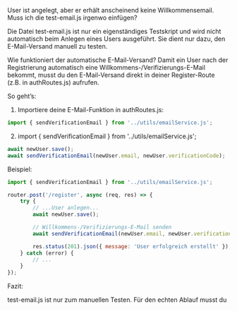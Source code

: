 User ist angelegt, aber er erhält anscheinend keine Willkommensemail. Muss ich die test-email.js irgenwo einfügen?



Die Datei test-email.js ist nur ein eigenständiges Testskript und wird nicht automatisch beim Anlegen eines Users ausgeführt.
Sie dient nur dazu, den E-Mail-Versand manuell zu testen.


Wie funktioniert der automatische E-Mail-Versand?
Damit ein User nach der Registrierung automatisch eine Willkommens-/Verifizierungs-E-Mail bekommt, musst du den E-Mail-Versand direkt in deiner Register-Route (z.B. in authRoutes.js) aufrufen.

So geht’s:
1. Importiere deine E-Mail-Funktion in authRoutes.js:
```js
import { sendVerificationEmail } from '../utils/emailService.js';
```

2. import { sendVerificationEmail } from '../utils/emailService.js';
```js
await newUser.save();
await sendVerificationEmail(newUser.email, newUser.verificationCode);
```
Beispiel:
```js
import { sendVerificationEmail } from '../utils/emailService.js';

router.post('/register', async (req, res) => {
    try {
        // ...User anlegen...
        await newUser.save();

        // Willkommens-/Verifizierungs-E-Mail senden
        await sendVerificationEmail(newUser.email, newUser.verificationCode);

        res.status(201).json({ message: 'User erfolgreich erstellt' });
    } catch (error) {
        // ...
    }
});
```

Fazit:

test-email.js ist nur zum manuellen Testen.
Für den echten Ablauf musst du
